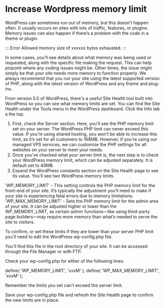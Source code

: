 # Increase Wordpress memory limit


WordPress can sometimes run out of memory, but this doesn’t happen often. It usually occurs on sites with lots of traffic, features, or plugins. 
Memory issues can also happen if there’s a problem with the code in a theme or plugin.

::: Error
Allowed memory size of xxxxxx bytes exhausted.
:::


In some cases, you'll see details about what memory was being used or requested, along with the specific file making the request. This can help pinpoint where any coding issues might be.
Other times, the issue might simply be that your site needs more memory to function properly. We always recommend that you run your site using the latest supported version of PHP, along with the latest version of WordPress and any theme and plug-ins.




From version 5.0 of WordPress, there's a useful Site Health tool built into WordPress so you can see what memory limits are set.
You can find the Site Health under the Tools menu in the WordPress dashboard. Click the Info tab a the top.


1. First, check the Server section. Here, you’ll see the PHP memory limit set on your server. The WordPress PHP limit can never exceed this value. If you're using shared hosting, you won’t be able to increase this limit, as it’s set for all customers to 168MB. However, if you're using our managed VPS services, we can customize the PHP settings for all websites on your server to meet your needs.
2. Once you’ve checked what your server limit is, the next step is to check your WordPress memory limit, which can be adjusted separately. It is default set to 40MB.
3. Expand the WordPress constants section on the Site Health page to see its value. You'll see two WordPress memory limits.


'WP_MEMORY_LIMIT' - This setting controls the PHP memory limit for the front-end of your site. It’s typically the adjustment you’ll need to make if your site is experiencing fatal errors due to memory limitations.
​'WP_MAX_MEMORY_LIMIT' - Sets the PHP memory limit for the admin area of your site. It can be adjusted higher or lower than the WP_MEMORY_LIMIT, as certain admin functions—like using third-party page builders—may require more memory than what’s needed to serve the site to visitors.



To confirm, or set these limits if they are lower than your server PHP limit you'll need to edit the WordPress wp-config.php file.



You'll find this file in the root directory of your site. It can be accessed through the File Manager or with FTP.



Check your wp-config.php for either of the following lines:



define( 'WP_MEMORY_LIMIT', 'xxxM' );
​define( 'WP_MAX_MEMORY_LIMIT', 'xxxM' );



Remember the limits you set can't exceed the server limit.




Save your wp-config.php file and refresh the Site Health page to confirm the new limits are in place.
